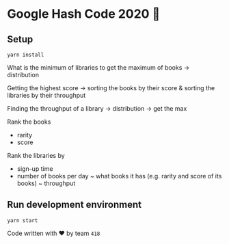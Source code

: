 # Google Hash Code 2020 🎉

## Setup
```
yarn install
```


What is the minimum of libraries to get the maximum of books -> distribution

Getting the highest score -> sorting the books by their score & sorting the libraries by their throughput

Finding the throughput of a library -> distribution -> get the max

Rank the books
- rarity
- score

Rank the libraries by
- sign-up time
- number of books per day
~ what books it has (e.g. rarity and score of its books)
~ throughput

## Run development environment
```
yarn start
```

Code written with ❤️ by team `418`
